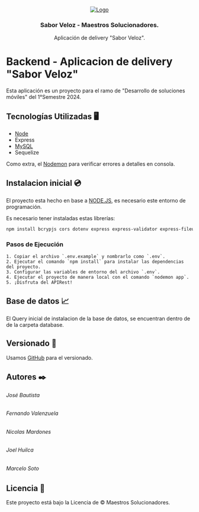<!-- PROYECTO -->
<br />
<div align="center">
  <a href="https://google.cl">
    <img src="https://i.imgur.com/aFXNOwu.png" alt="Logo" >
  </a>

  <h3 align="center">Sabor Veloz - Maestros Solucionadores.</h3>

  <p align="center">
    Aplicación de delivery "Sabor Veloz".
  </p>
</div>

# Backend - Aplicacion de delivery "Sabor Veloz"

Esta aplicación es un proyecto para el ramo de "Desarrollo de soluciones móviles" del 1°Semestre 2024. 


## Tecnologías Utilizadas 🖥️
- [Node](https://nodejs.org/en/download/current)
- Express
- [MySQL](https://dev.mysql.com/downloads/installer/)
- Sequelize

Como extra, el [Nodemon](https://www.npmjs.com/package/nodemon) para verificar errores a detalles en consola.

## Instalacion inicial 💿
El proyecto esta hecho en base a [NODE.JS](https://nodejs.org/en), es necesario este entorno de programación.

Es necesario tener instaladas estas librerías:
```bash
npm install bcrypjs cors dotenv express express-validator express-fileupload jsonwebtoken morgan mysql sequelize sequelize-cli
```

### Pasos de Ejecución
    1. Copiar el archivo `.env.example` y nombrarlo como `.env`.
    2. Ejecutar el comando `npm install` para instalar las dependencias del proyecto.
    3. Configurar las variables de entorno del archivo `.env`.
    4. Ejecutar el proyecto de manera local con el comando `nodemon app`.
    5. ¡Disfruta del APIRest!

## Base de datos 📈

El Query inicial de instalacion de la base de datos, se encuentran dentro de de la carpeta database.

## Versionado 📌

Usamos [GitHub](https://github.com/Jose-LocoPepe/Backend-App-Delivery) para el versionado.

## Autores ✒️

###### José Bautista

###### Fernando Valenzuela

###### Nicolas Mardones

###### Joel Huilca

###### Marcelo Soto


## Licencia 📄

Este proyecto está bajo la Licencia de &copy; Maestros Solucionadores.
